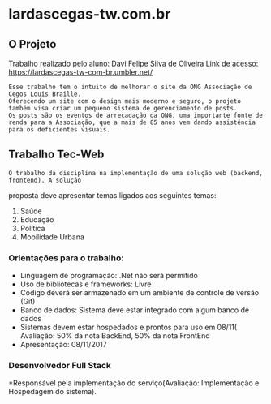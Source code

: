 # lardascegas-tw.com.br

## O Projeto

Trabalho realizado pelo aluno: Davi Felipe Silva de Oliveira
Link de acesso: https://lardascegas-tw-com-br.umbler.net/

	Esse trabalho tem o intuito de melhorar o site da ONG Associação de Cegos Louis Braille.
	Oferecendo um site com o design mais moderno e seguro, o projeto também visa criar um pequeno sistema de gerenciamento de posts.
	Os posts são os eventos de arrecadação da ONG, uma importante fonte de renda para a Associação, que a mais de 85 anos vem dando assistência para os deficientes visuais.

## Trabalho Tec-Web

	O trabalho da disciplina na implementação de uma solução web (backend, frontend). A solução
proposta deve apresentar temas ligados aos seguintes temas:

1. Saúde
2. Educação
3. Política
4. Mobilidade Urbana

### Orientações para o trabalho:
* Linguagem de programação: .Net não será permitido
* Uso de bibliotecas e frameworks: Livre
* Código deverá ser armazenado em um ambiente de controle de versão (Git)
* Banco de dados: Sistema deve estar integrado com algum banco de dados
* Sistemas devem estar hospedados e prontos para uso em 08/11( Avaliação: 50% da nota BackEnd, 50% da nota FrontEnd
* Apresentação: 08/11/2017

### Desenvolvedor Full Stack
*Responsável pela implementação do serviço(Avaliação: Implementação e Hospedagem do sistema).



	